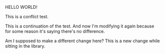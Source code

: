 HELLO WORLD!

This is a conflict test.

This is a continuation of the test. And now I'm modifying it again because for some reason it's saying there's no difference.

Am I supposed to make a different change here?
This is a new change while sitting in the library.
